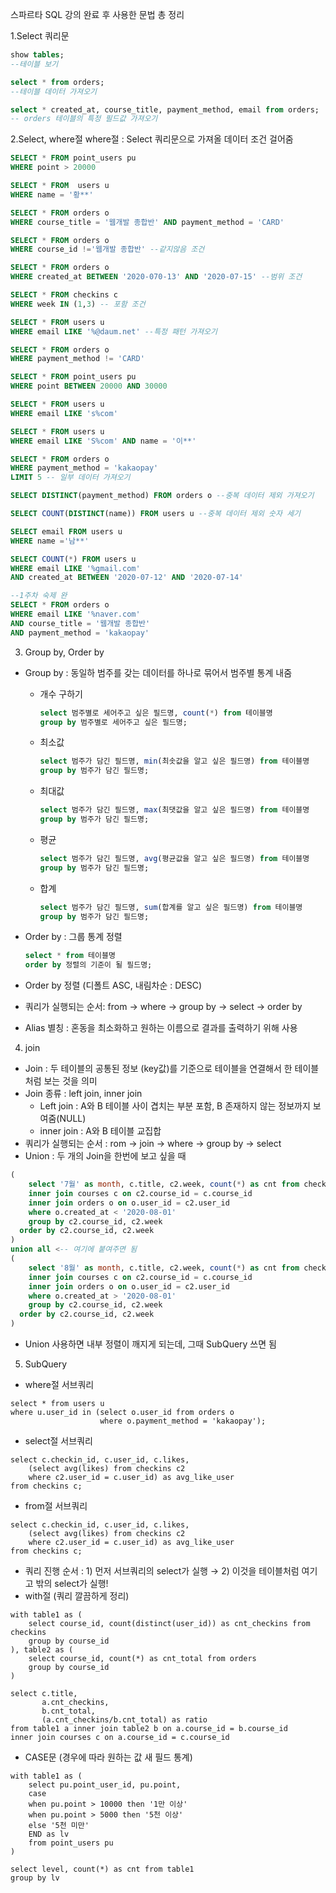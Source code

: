 스파르타 SQL 강의 완료 후 사용한 문법 총 정리

1.Select 쿼리문
```sql
show tables;
--테이블 보기

select * from orders;
--테이블 데이터 가져오기

select * created_at, course_title, payment_method, email from orders;
-- orders 테이블의 특정 필드값 가져오기
```

2.Select, where절
where절 : Select 쿼리문으로 가져올 데이터 조건 걸어줌
```sql
SELECT * FROM point_users pu 
WHERE point > 20000

SELECT * FROM  users u
WHERE name = '황**'

SELECT * FROM orders o
WHERE course_title = '웹개발 종합반' AND payment_method = 'CARD'

SELECT * FROM orders o 
WHERE course_id !='웹개발 종합반' --같지않음 조건

SELECT * FROM orders o
WHERE created_at BETWEEN '2020-070-13' AND '2020-07-15' --범위 조건

SELECT * FROM checkins c 
WHERE week IN (1,3) -- 포함 조건

SELECT * FROM users u 
WHERE email LIKE '%@daum.net' --특정 패턴 가져오기

SELECT * FROM orders o
WHERE payment_method != 'CARD'

SELECT * FROM point_users pu 
WHERE point BETWEEN 20000 AND 30000

SELECT * FROM users u
WHERE email LIKE 's%com'

SELECT * FROM users u 
WHERE email LIKE 'S%com' AND name = '이**'

SELECT * FROM orders o 
WHERE payment_method = 'kakaopay'
LIMIT 5 -- 일부 데이터 가져오기

SELECT DISTINCT(payment_method) FROM orders o --중복 데이터 제외 가져오기

SELECT COUNT(DISTINCT(name)) FROM users u --중복 데이터 제외 숫자 세기

SELECT email FROM users u 
WHERE name ='남**'

SELECT COUNT(*) FROM users u 
WHERE email LIKE '%gmail.com'
AND created_at BETWEEN '2020-07-12' AND '2020-07-14'

--1주차 숙제 완
SELECT * FROM orders o
WHERE email LIKE '%naver.com'
AND course_title = '웹개발 종합반'
AND payment_method = 'kakaopay'
```

3. Group by, Order by
- Group by : 동일하 범주를 갖는 데이터를 하나로 묶어서 범주별 통계 내줌
    - 개수 구하기
        
        ```sql
        select 범주별로 세어주고 싶은 필드명, count(*) from 테이블명
        group by 범주별로 세어주고 싶은 필드명;
        ```
        
    - 최소값
        
        ```sql
        select 범주가 담긴 필드명, min(최솟값을 알고 싶은 필드명) from 테이블명
        group by 범주가 담긴 필드명;
        ```
        
    - 최대값
        
        ```sql
        select 범주가 담긴 필드명, max(최댓값을 알고 싶은 필드명) from 테이블명
        group by 범주가 담긴 필드명;
        ```
        
    - 평균
        
        ```sql
        select 범주가 담긴 필드명, avg(평균값을 알고 싶은 필드명) from 테이블명
        group by 범주가 담긴 필드명;
        ```
        
    - 합계
        
        ```sql
        select 범주가 담긴 필드명, sum(합계를 알고 싶은 필드명) from 테이블명
        group by 범주가 담긴 필드명;
        ```
        
- Order by : 그룹 통계 정렬
    
    ```sql
    select * from 테이블명
    order by 정렬의 기준이 될 필드명;
    ```
    
- Order by 정렬 (디폴트 ASC, 내림차순 : DESC)
- 쿼리가 실행되는 순서: from → where → group by → select → order by
- Alias 별칭 : 혼동을 최소화하고 원하는 이름으로 결과를 출력하기 위해 사용


4. join

- Join : 두 테이블의 공통된 정보 (key값)를 기준으로 테이블을 연결해서 한 테이블처럼 보는 것을 의미
- Join 종류 : left join, inner join
    - Left join : A와 B 테이블 사이 겹치는 부분 포함, B 존재하지 않는 정보까지 보여줌(NULL)
    - inner join : A와 B 테이블 교집합
- 쿼리가 실행되는 순서 : rom → join → where → group by → select
- Union : 두 개의 Join을 한번에 보고 싶을 때

```sql
(
	select '7월' as month, c.title, c2.week, count(*) as cnt from checkins c2
	inner join courses c on c2.course_id = c.course_id
	inner join orders o on o.user_id = c2.user_id
	where o.created_at < '2020-08-01'
	group by c2.course_id, c2.week
  order by c2.course_id, c2.week
)
union all <-- 여기에 붙여주면 됨
(
	select '8월' as month, c.title, c2.week, count(*) as cnt from checkins c2
	inner join courses c on c2.course_id = c.course_id
	inner join orders o on o.user_id = c2.user_id
	where o.created_at > '2020-08-01'
	group by c2.course_id, c2.week
  order by c2.course_id, c2.week
)
```

- Union 사용하면 내부 정렬이 깨지게 되는데, 그때 SubQuery 쓰면 됨

5. SubQuery
- where절 서브쿼리
```
select * from users u
where u.user_id in (select o.user_id from orders o 
					where o.payment_method = 'kakaopay');
```
- select절 서브쿼리
```
select c.checkin_id, c.user_id, c.likes, 
	(select avg(likes) from checkins c2
	where c2.user_id = c.user_id) as avg_like_user
from checkins c;
```
- from절 서브쿼리
```
select c.checkin_id, c.user_id, c.likes, 
	(select avg(likes) from checkins c2
	where c2.user_id = c.user_id) as avg_like_user
from checkins c;
```

- 쿼리 진행 순서 : 1) 먼저 서브쿼리의 select가 실행  → 2) 이것을 테이블처럼 여기고 밖의 select가 실행!
- with절 (쿼리 깔끔하게 정리)
```
with table1 as (
	select course_id, count(distinct(user_id)) as cnt_checkins from checkins
	group by course_id
), table2 as (
	select course_id, count(*) as cnt_total from orders
	group by course_id
)

select c.title,
       a.cnt_checkins,
       b.cnt_total,
       (a.cnt_checkins/b.cnt_total) as ratio
from table1 a inner join table2 b on a.course_id = b.course_id
inner join courses c on a.course_id = c.course_id
```
- CASE문 (경우에 따라 원하는 값 새 필드 통계)
```
with table1 as (
	select pu.point_user_id, pu.point,
	case 
	when pu.point > 10000 then '1만 이상'
	when pu.point > 5000 then '5천 이상'
	else '5천 미만'
	END as lv
	from point_users pu
)

select level, count(*) as cnt from table1
group by lv
```
